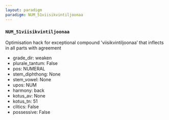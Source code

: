 ```yaml
---
layout: paradigm
paradigm: NUM_51viisikvintiljoonaa
---
```

### ` NUM_51viisikvintiljoonaa `

Optimisation hack for exceptional compound ’viisikvintiljoonaa’ that inflects in all parts with agreement
* grade_dir: weaken
* plurale_tantum: False
* pos: NUMERAL
* stem_diphthong: None
* stem_vowel: None
* upos: NUM
* harmony: back
* kotus_av: None
* kotus_tn: 51
* clitics: False
* possessive: False
